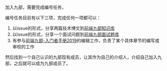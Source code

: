 

加入九部，需要完成编号任务，

编号任务目前有以下三项，完成任何一项都可以：

 1. 以issue的形式，分享两篇技术博文到[前端九部知识库](https://github.com/frontend9/fe9-library/issues)
 2. 以issue的形式，分享一个面试问题到[前端九部面试题库](https://github.com/frontend9/fe9-interview/issues)
 3. 有参与[前端九部-入门者手册2019](https://www.yuque.com/fe9/basic)的编辑工作，负责了某个具体章节的编写或审校的工作

然后找到一个自己认识的九部现有成员，让其作为自己的介绍人，介绍自己加入九部，之后就可以成为九部成员了。
